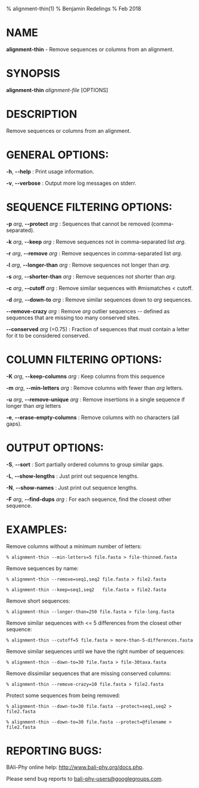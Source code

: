 % alignment-thin(1)
% Benjamin Redelings
% Feb 2018

# NAME

**alignment-thin** - Remove sequences or columns from an alignment.

# SYNOPSIS

**alignment-thin** _alignment-file_ [OPTIONS]

# DESCRIPTION

Remove sequences or columns from an alignment.

# GENERAL OPTIONS:
**-h**, **--help**
: Print usage information.

**-v**, **--verbose**
: Output more log messages on stderr.


# SEQUENCE FILTERING OPTIONS:
**-p** _arg_, **--protect** _arg_
: Sequences that cannot be removed (comma-separated).

**-k** _arg_, **--keep** _arg_
: Remove sequences not in comma-separated list _arg_.

**-r** _arg_, **--remove** _arg_
: Remove sequences in comma-separated list _arg_.

**-l** _arg_, **--longer-than** _arg_
: Remove sequences not longer than _arg_.

**-s** _arg_, **--shorter-than** _arg_
: Remove sequences not shorter than _arg_.

**-c** _arg_, **--cutoff** _arg_
: Remove similar sequences with #mismatches < cutoff.

**-d** _arg_, **--down-to** _arg_
: Remove similar sequences down to _arg_ sequences.

**--remove-crazy** _arg_
: Remove _arg_ outlier sequences -- defined as sequences that are missing too many conserved sites.

**--conserved** _arg_ (=0.75)
: Fraction of sequences that must contain a letter for it to be considered conserved.


# COLUMN FILTERING OPTIONS:
**-K** _arg_, **--keep-columns** _arg_
: Keep columns from this sequence

**-m** _arg_, **--min-letters** _arg_
: Remove columns with fewer than _arg_ letters.

**-u** _arg_, **--remove-unique** _arg_
: Remove insertions in a single sequence if longer than _arg_ letters

**-e**, **--erase-empty-columns**
: Remove columns with no characters (all gaps).


# OUTPUT OPTIONS:
**-S**, **--sort**
: Sort partially ordered columns to group similar gaps.

**-L**, **--show-lengths**
: Just print out sequence lengths.

**-N**, **--show-names**
: Just print out sequence lengths.

**-F** _arg_, **--find-dups** _arg_
: For each sequence, find the closest other sequence.


# EXAMPLES:
 
Remove columns without a minimum number of letters:
```
% alignment-thin --min-letters=5 file.fasta > file-thinned.fasta
```

Remove sequences by name:
```
% alignment-thin --remove=seq1,seq2 file.fasta > file2.fasta
```

```
% alignment-thin --keep=seq1,seq2   file.fasta > file2.fasta
```

Remove short sequences:
```
% alignment-thin --longer-than=250 file.fasta > file-long.fasta
```

Remove similar sequences with <= 5 differences from the closest other sequence:
```
% alignment-thin --cutoff=5 file.fasta > more-than-5-differences.fasta
```

Remove similar sequences until we have the right number of sequences:
```
% alignment-thin --down-to=30 file.fasta > file-30taxa.fasta
```

Remove dissimilar sequences that are missing conserved columns:
```
% alignment-thin --remove-crazy=10 file.fasta > file2.fasta
```

Protect some sequences from being removed:
```
% alignment-thin --down-to=30 file.fasta --protect=seq1,seq2 > file2.fasta
```

```
% alignment-thin --down-to=30 file.fasta --protect=@filename > file2.fasta
```


# REPORTING BUGS:
 BAli-Phy online help: <http://www.bali-phy.org/docs.php>.

Please send bug reports to <bali-phy-users@googlegroups.com>.

